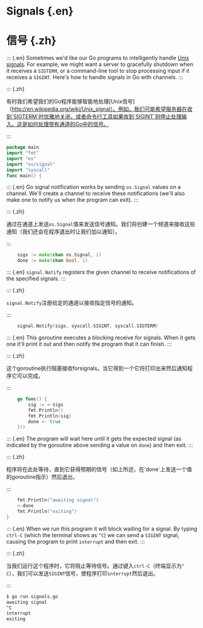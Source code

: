 
# Signals {.en}


# 信号 {.zh}


::: {.en}
Sometimes we'd like our Go programs to intelligently
handle [Unix signals](http://en.wikipedia.org/wiki/Unix_signal).
For example, we might want a server to gracefully
shutdown when it receives a `SIGTERM`, or a command-line
tool to stop processing input if it receives a `SIGINT`.
Here's how to handle signals in Go with channels.
:::

::: {.zh}

有时我们希望我们的Go程序能够智能地处理[Unix信号]（http://en.wikipedia.org/wiki/Unix_signal）。例如，我们可能希望服务器在收到`SIGTERM`时优雅地关闭，或者命令行工具如果收到`SIGINT`则停止处理输入。这是如何处理带有通道的Go中的信号。

:::


```go
package main
import "fmt"
import "os"
import "os/signal"
import "syscall"
func main() {
```


::: {.en}
Go signal notification works by sending `os.Signal`
values on a channel. We'll create a channel to
receive these notifications (we'll also make one to
notify us when the program can exit).
:::

::: {.zh}

通过在通道上发送`os.Signal`值来发送信号通知。我们将创建一个频道来接收这些通知（我们还会在程序退出时让我们加以通知）。

:::


```go
	sigs := make(chan os.Signal, 1)
	done := make(chan bool, 1)
```


::: {.en}
`signal.Notify` registers the given channel to
receive notifications of the specified signals.
:::

::: {.zh}

`signal.Notify`注册给定的通道以接收指定信号的通知。

:::


```go
	signal.Notify(sigs, syscall.SIGINT, syscall.SIGTERM)
```


::: {.en}
This goroutine executes a blocking receive for
signals. When it gets one it'll print it out
and then notify the program that it can finish.
:::

::: {.zh}

这个goroutine执行阻塞接收forsignals。当它得到一个它将打印出来然后通知程序它可以完成。

:::


```go
	go func() {
		sig := <-sigs
		fmt.Println()
		fmt.Println(sig)
		done <- true
	}()
```


::: {.en}
The program will wait here until it gets the
expected signal (as indicated by the goroutine
above sending a value on `done`) and then exit.
:::

::: {.zh}

程序将在此处等待，直到它获得预期的信号（如上所述，在'done`上发送一个值的goroutine指示）然后退出。

:::


```go
	fmt.Println("awaiting signal")
	<-done
	fmt.Println("exiting")
}
```


::: {.en}
When we run this program it will block waiting for a
signal. By typing `ctrl-C` (which the
terminal shows as `^C`) we can send a `SIGINT` signal,
causing the program to print `interrupt` and then exit.
:::

::: {.zh}

当我们运行这个程序时，它将阻止等待信号。通过键入`ctrl-C`（终端显示为`^ C`），我们可以发送`SIGINT`信号，使程序打印`interrupt`然后退出。

:::


```bash
$ go run signals.go
awaiting signal
^C
interrupt
exiting
```



